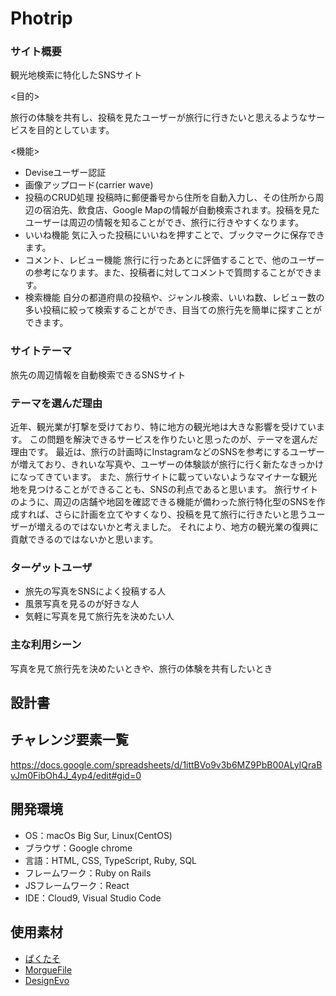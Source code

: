 # Photrip

### サイト概要
観光地検索に特化したSNSサイト

<目的>

旅行の体験を共有し、投稿を見たユーザーが旅行に行きたいと思えるようなサービスを目的としています。

<機能>
- Deviseユーザー認証
- 画像アップロード(carrier wave)
- 投稿のCRUD処理
投稿時に郵便番号から住所を自動入力し、その住所から周辺の宿泊先、飲食店、Google Mapの情報が自動検索されます。投稿を見たユーザーは周辺の情報を知ることができ、旅行に行きやすくなります。
- いいね機能
気に入った投稿にいいねを押すことで、ブックマークに保存できます。
- コメント、レビュー機能
旅行に行ったあとに評価することで、他のユーザーの参考になります。また、投稿者に対してコメントで質問することができます。
- 検索機能
自分の都道府県の投稿や、ジャンル検索、いいね数、レビュー数の多い投稿に絞って検索することができ、目当ての旅行先を簡単に探すことができます。

### サイトテーマ
旅先の周辺情報を自動検索できるSNSサイト

### テーマを選んだ理由
近年、観光業が打撃を受けており、特に地方の観光地は大きな影響を受けています。
この問題を解決できるサービスを作りたいと思ったのが、テーマを選んだ理由です。
最近は、旅行の計画時にInstagramなどのSNSを参考にするユーザーが増えており、きれいな写真や、ユーザーの体験談が旅行に行く新たなきっかけになってきています。
また、旅行サイトに載っていないようなマイナーな観光地を見つけることができることも、SNSの利点であると思います。
旅行サイトのように、周辺の店舗や地図を確認できる機能が備わった旅行特化型のSNSを作成すれば、さらに計画を立てやすくなり、投稿を見て旅行に行きたいと思うユーザーが増えるのではないかと考えました。
それにより、地方の観光業の復興に貢献できるのではないかと思います。

### ターゲットユーザ
- 旅先の写真をSNSによく投稿する人
- 風景写真を見るのが好きな人
- 気軽に写真を見て旅行先を決めたい人

### 主な利用シーン
写真を見て旅行先を決めたいときや、旅行の体験を共有したいとき

## 設計書

## チャレンジ要素一覧
https://docs.google.com/spreadsheets/d/1ittBVo9v3b6MZ9PbB00ALyIQraBvJm0FibOh4J_4yp4/edit#gid=0

## 開発環境
- OS：macOs Big Sur, Linux(CentOS)
- ブラウザ：Google chrome
- 言語：HTML, CSS, TypeScript, Ruby, SQL
- フレームワーク：Ruby on Rails
- JSフレームワーク：React
- IDE：Cloud9, Visual Studio Code

## 使用素材
- [ぱくたそ](https://www.pakutaso.com/)
- [MorgueFile](https://morguefile.com/)
- [DesignEvo](https://www.designevo.com/)
